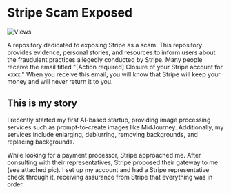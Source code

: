 # Stripe Scam Exposed

![Views](https://hits.dwyl.com/gsw85/Stripe-Scam-Exposed.svg?label=views)

A repository dedicated to exposing Stripe as a scam. This repository provides evidence, personal stories, and resources to inform users about the fraudulent practices allegedly conducted by Stripe. Many people receive the email titled "[Action required] Closure of your Stripe account for xxxx." When you receive this email, you will know that Stripe will keep your money and will never return it to you.

## This is my story
I recently started my first AI-based startup, providing image processing services such as prompt-to-create images like MidJourney. Additionally, my services include enlarging, deblurring, removing backgrounds, and replacing backgrounds.

While looking for a payment processor, Stripe approached me. After consulting with their representatives, Stripe proposed their gateway to me (see attached pic). I set up my account and had a Stripe representative check through it, receiving assurance from Stripe that everything was in order.

